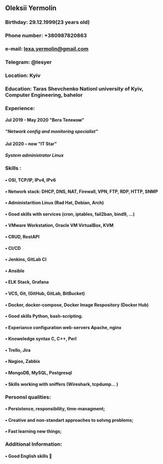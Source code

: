 ## Oleksii Yermolin
### Birthday: 29.12.1999(23 years old)
### Phone number: +380987820863
### e-mail: lexa.yermolin@gmail.com
### Telegram: @lesyer
### Location: Kyiv
### Education: Taras Shevchenko Nationl university of Kyiv, Computer Engineering, bahelor
### Experience:
#### Jul 2019 - May 2020 "Вега Телеком" 
##### “Network config and monitoring specialist”
#### Jul 2020 – now "IT Star"
##### System administrator Linux
### Skills :
#### • OSI, TCP/IP, IPv4, IPv6
#### • Network stack: DHCP, DNS, NAT, Firewall, VPN, FTP, RDP, HTTP, SNMP
#### • Administarition Linux (Rad Hat, Debian, Arch)
#### • Good skills with services (cron, iptables, fail2ban, bind9, ...)
#### • VMware Workstation, Oracle VM VirtualBox, KVM
#### • CRUD, RestAPI
#### • CI/CD
#### • Jenkins, GitLab CI
#### • Ansible
#### • ELK Stack, Grafana
#### • VCS, Git, (GitHub, GitLab, BitBucket)
#### • Docker, docker-compose, Docker Image Respository (Docker Hub)
#### • Good skills Python, bash-scripting.
#### • Experiance configuration web-servers Apache, nginx
#### • Knoweledge syntax C, С++, Perl
#### • Trello, Jira
#### • Nagios, Zabbix
#### • MongoDB, MySQL, Postgresql
#### • Skills working with sniffers (Wireshark, tcpdump... )
### Personsl qualities:
#### • Persistence, responsibility, time-managment;
#### • Creative and non-standart approaches to solvng problems;
#### • Fast learning new things;
### Additional Information:
#### • Good English skills 👋

<!--
**LesYer/LesYer** is a ✨ _special_ ✨ repository because its `README.md` (this file) appears on your GitHub profile.

Here are some ideas to get you started:

- 🔭 I’m currently working on ...
- 🌱 I’m currently learning ...
- 👯 I’m looking to collaborate on ...
- 🤔 I’m looking for help with ...
- 💬 Ask me about ...
- 📫 How to reach me: ...
- 😄 Pronouns: ...
- ⚡ Fun fact: ...
-->
